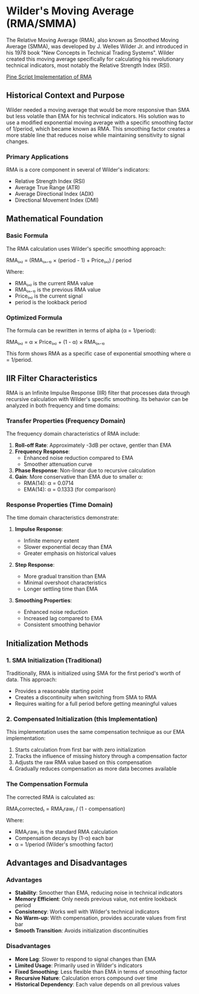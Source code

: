 # Wilder's Moving Average (RMA/SMMA)

The Relative Moving Average (RMA), also known as Smoothed Moving Average (SMMA), was developed by J. Welles Wilder Jr. and introduced in his 1978 book "New Concepts in Technical Trading Systems". Wilder created this moving average specifically for calculating his revolutionary technical indicators, most notably the Relative Strength Index (RSI).

[Pine Script Implementation of RMA](https://github.com/mihakralj/pinescript/blob/main/indicators/trends/rma.pine)

## Historical Context and Purpose

Wilder needed a moving average that would be more responsive than SMA but less volatile than EMA for his technical indicators. His solution was to use a modified exponential moving average with a specific smoothing factor of 1/period, which became known as RMA. This smoothing factor creates a more stable line that reduces noise while maintaining sensitivity to signal changes.

### Primary Applications

RMA is a core component in several of Wilder's indicators:
- Relative Strength Index (RSI)
- Average True Range (ATR)
- Average Directional Index (ADX)
- Directional Movement Index (DMI)

## Mathematical Foundation

### Basic Formula

The RMA calculation uses Wilder's specific smoothing approach:

RMA₍ₙ₎ = (RMA₍ₙ₋₁₎ × (period - 1) + Price₍ₙ₎) / period

Where:
- RMA₍ₙ₎ is the current RMA value
- RMA₍ₙ₋₁₎ is the previous RMA value
- Price₍ₙ₎ is the current signal
- period is the lookback period

### Optimized Formula

The formula can be rewritten in terms of alpha (α = 1/period):

RMA₍ₙ₎ = α × Price₍ₙ₎ + (1 - α) × RMA₍ₙ₋₁₎

This form shows RMA as a specific case of exponential smoothing where α = 1/period.

## IIR Filter Characteristics

RMA is an Infinite Impulse Response (IIR) filter that processes data through recursive calculation with Wilder's specific smoothing. Its behavior can be analyzed in both frequency and time domains:

### Transfer Properties (Frequency Domain)

The frequency domain characteristics of RMA include:
1. **Roll-off Rate**: Approximately -3dB per octave, gentler than EMA
2. **Frequency Response**:
   - Enhanced noise reduction compared to EMA
   - Smoother attenuation curve
3. **Phase Response**: Non-linear due to recursive calculation
4. **Gain**: More conservative than EMA due to smaller α:
   - RMA(14): α = 0.0714
   - EMA(14): α = 0.1333 (for comparison)

### Response Properties (Time Domain)

The time domain characteristics demonstrate:
1. **Impulse Response**:
   - Infinite memory extent
   - Slower exponential decay than EMA
   - Greater emphasis on historical values

2. **Step Response**:
   - More gradual transition than EMA
   - Minimal overshoot characteristics
   - Longer settling time than EMA

3. **Smoothing Properties**:
   - Enhanced noise reduction
   - Increased lag compared to EMA
   - Consistent smoothing behavior

## Initialization Methods

### 1. SMA Initialization (Traditional)

Traditionally, RMA is initialized using SMA for the first period's worth of data. This approach:
- Provides a reasonable starting point
- Creates a discontinuity when switching from SMA to RMA
- Requires waiting for a full period before getting meaningful values

### 2. Compensated Initialization (this Implementation)

This implementation uses the same compensation technique as our EMA implementation:
1. Starts calculation from first bar with zero initialization
2. Tracks the influence of missing history through a compensation factor
3. Adjusts the raw RMA value based on this compensation
4. Gradually reduces compensation as more data becomes available

### The Compensation Formula

The corrected RMA is calculated as:

RMA₍corrected₎ = RMA₍raw₎ / (1 - compensation)

Where:
- RMA₍raw₎ is the standard RMA calculation
- Compensation decays by (1-α) each bar
- α = 1/period (Wilder's smoothing factor)

## Advantages and Disadvantages

### Advantages

- **Stability**: Smoother than EMA, reducing noise in technical indicators
- **Memory Efficient**: Only needs previous value, not entire lookback period
- **Consistency**: Works well with Wilder's technical indicators
- **No Warm-up**: With compensation, provides accurate values from first bar
- **Smooth Transition**: Avoids initialization discontinuities

### Disadvantages

- **More Lag**: Slower to respond to signal changes than EMA
- **Limited Usage**: Primarily used in Wilder's indicators
- **Fixed Smoothing**: Less flexible than EMA in terms of smoothing factor
- **Recursive Nature**: Calculation errors compound over time
- **Historical Dependency**: Each value depends on all previous values
